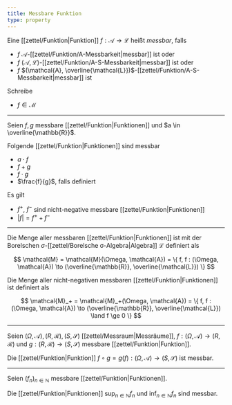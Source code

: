 ```yaml
---
title: Messbare Funktion
type: property
---
```


Eine [[zettel/Funktion|Funktion]] $f : \mathcal{A} \to \mathcal{L}$ heißt *messbar*, falls
- $f$ $\mathcal{A}$-[[zettel/Funktion/A-Messbarkeit|messbar]] ist oder
- $f$ $(\mathcal{A}, \mathcal{L})$-[[zettel/Funktion/A-S-Messbarkeit|messbar]] ist oder
- $f$ $(\mathcal{A}, \overline{\mathcal{L}})$-[[zettel/Funktion/A-S-Messbarkeit|messbar]] ist

Schreibe
- $f \in \mathcal{M}$

---

Seien $f, g$ messbare [[zettel/Funktion|Funktionen]] und $a \in \overline{\mathbb{R}}$.

Folgende [[zettel/Funktion|Funktionen]] sind messbar
- $a \cdot f$
- $f + g$
- $f \cdot g$
- $\frac{f}{g}$, falls definiert

Es gilt
- $f^+$, $f^-$ sind nicht-negative messbare [[zettel/Funktion|Funktionen]]
- $|f| = f^+ + f^-$

---

Die Menge aller messbaren [[zettel/Funktion|Funktionen]] ist mit der Borelschen $\sigma$-[[zettel/Borelsche σ-Algebra|Algebra]] $\mathcal{L}$ definiert als

$$
	\mathcal{M} = \mathcal{M}(\Omega, \mathcal{A}) = \{ f, f : (\Omega, \mathcal{A}) \to (\overline{\mathbb{R}}, \overline{\mathcal{L}}) \}
$$

Die Menge aller nicht-negativen messbaren [[zettel/Funktion|Funktionen]] ist definiert als

$$
	\mathcal{M}_+ = \mathcal{M}_+(\Omega, \mathcal{A}) = \{ f, f : (\Omega, \mathcal{A}) \to (\overline{\mathbb{R}}, \overline{\mathcal{L}}) \land f \ge 0 \}
$$

---

Seien $(\Omega, \mathcal{A}), (R, \mathcal{R}), (S, \mathscr{S})$ [[zettel/Messraum|Messräume]], $f : (\Omega, \mathcal{A}) \to (R, \mathcal{R})$ und $g : (R, \mathcal{R}) \to (S, \mathscr{S})$ messbare [[zettel/Funktion|Funktion]].

Die [[zettel/Funktion|Funktion]] $f \circ g = g(f) : (\Omega, \mathcal{A}) \to (S, \mathscr{S})$ ist messbar.

---

Seien $(f_n)_{n \in \mathbb{N}}$ messbare [[zettel/Funktion|Funktionen]].

Die [[zettel/Funktion|Funktionen]] $\sup_{n \in \mathbb{N}} f_n$ und $\inf_{n \in \mathbb{N}} f_n$ sind messbar.